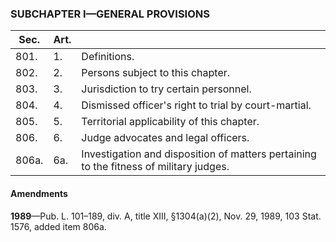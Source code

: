 ### SUBCHAPTER I—GENERAL PROVISIONS ###

|Sec. |Art.|                                                                                      |
|-----|----|--------------------------------------------------------------------------------------|
|801. | 1. |                                     Definitions.                                     |
|802. | 2. |                           Persons subject to this chapter.                           |
|803. | 3. |                        Jurisdiction to try certain personnel.                        |
|804. | 4. |                 Dismissed officer's right to trial by court-martial.                 |
|805. | 5. |                      Territorial applicability of this chapter.                      |
|806. | 6. |                         Judge advocates and legal officers.                          |
|806a.|6a. |Investigation and disposition of matters pertaining to the fitness of military judges.|

#### Amendments ####

**1989**—Pub. L. 101–189, div. A, title XIII, §1304(a)(2), Nov. 29, 1989, 103 Stat. 1576, added item 806a.